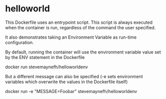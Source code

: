 # helloworld

This Dockerfile uses an entrypoint script.  This script is always executed when the container is run, regardless of the command the user specified.

It also demonstrates taking an Environment Variable as run-time configuration.

By default, running the container will use the environment variable value set by the ENV statement in the Dockerfile

docker run stevemaynefh/helloworldenv 

But a different message can also be specified (-e sets environment variables which overwrite the values in the Dockerfile itself)

docker run -e "MESSAGE=Foobar" stevemaynefh/helloworldenv 
